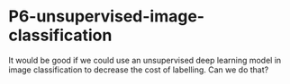 # P6-unsupervised-image-classification
It would be good if we could use an unsupervised deep learning model in image classification to decrease the cost of labelling. Can we do that?
